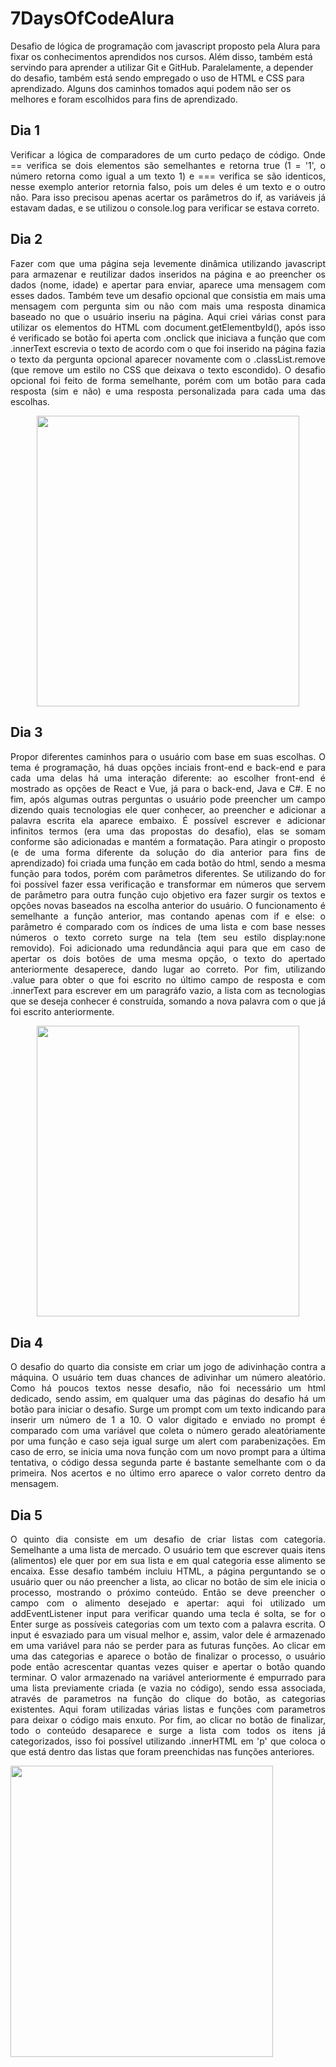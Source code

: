 # 7DaysOfCodeAlura

<p>Desafio de lógica de programação com javascript proposto pela Alura para fixar os conhecimentos aprendidos nos cursos.
Além disso, também está servindo para aprender a utilizar Git e GitHub. Paralelamente, a depender do desafio, também está sendo empregado o uso de HTML e CSS para aprendizado. Alguns dos caminhos tomados aqui podem não ser os melhores e foram escolhidos para fins de aprendizado.</p>

## Dia 1
<p align="justify">Verificar a lógica de comparadores de um curto pedaço de código. Onde == verifica se dois elementos são semelhantes e retorna true (1 = '1', o número retorna como igual a um texto 1) e === verifica se são identicos, nesse exemplo anterior retornia falso, pois um deles é um texto e o outro não.
Para isso precisou apenas acertar os parâmetros do if, as variáveis já estavam dadas, e se utilizou o console.log para verificar se estava correto.</p>

## Dia 2
<p align="justify">Fazer com que uma página seja levemente dinâmica utilizando javascript para armazenar e reutilizar dados inseridos na página e ao preencher os dados (nome, idade) e apertar para enviar, aparece uma mensagem com esses dados. Também teve um desafio opcional que consistia em mais uma mensagem com pergunta sim ou não com mais uma resposta dinamica baseado no que o usuário inseriu na página.
Aqui criei várias const para utilizar os elementos do HTML com document.getElementbyId(), após isso é verificado se botão foi aperta com .onclick que iniciava a função que com .innerText escrevia o texto de acordo com o que foi inserido na página fazia o texto da pergunta opcional aparecer novamente com o .classList.remove (que remove um estilo no CSS que deixava o texto escondido). O desafio opcional foi feito de forma semelhante, porém com um botão para cada resposta (sim e não) e uma resposta personalizada para cada uma das escolhas.</p>
<p align="center">
<img width="420px" height="465.5px" src="https://user-images.githubusercontent.com/63385341/176802494-b9528d63-5e06-4ae4-93b3-df4a2b062963.gif">
</p>

## Dia 3
<p align="justify">Propor diferentes caminhos para o usuário com base em suas escolhas. O tema é programação, há duas opções inciais front-end e back-end e para cada uma delas há uma interação diferente: ao escolher front-end é mostrado as opções de React e Vue, já para o back-end, Java e C#. E no fim, após algumas outras perguntas o usuário pode preencher um campo dizendo quais tecnologias ele quer conhecer, ao preencher e adicionar a palavra escrita ela aparece embaixo. É possível escrever e adicionar infinitos termos (era uma das propostas do desafio), elas se somam conforme são adicionadas e mantém a formatação.
Para atingir o proposto (e de uma forma diferente da solução do dia anterior para fins de aprendizado) foi criada uma função em cada botão do html, sendo a mesma função para todos, porém com parâmetros diferentes. Se utilizando do for foi possível fazer essa verificação e transformar em números que servem de parâmetro para outra função cujo objetivo era fazer surgir os textos e opções novas baseados na escolha anterior do usuário. O funcionamento é semelhante a função anterior, mas contando apenas com if e else: o parâmetro é comparado com os índices de uma lista e com base nesses números o texto correto surge na tela (tem seu estilo display:none removido). Foi adicionado uma redundância aqui para que em caso de apertar os dois botões de uma mesma opção, o texto do apertado anteriormente desaperece, dando lugar ao correto. Por fim, utilizando .value para obter o que foi escrito no último campo de resposta e com .innerText para escrever em um paragráfo vazio, a lista com as tecnologias que se deseja conhecer é construída, somando a nova palavra com o que já foi escrito anteriormente.</p>
<p align="center">
<img width="420px" height ="465.5px" src="https://user-images.githubusercontent.com/63385341/176984767-9e92decf-5cd7-49ac-9307-a81dce40e8b7.gif">
</p>

## Dia 4
<p align="justify">O desafio do quarto dia consiste em criar um jogo de adivinhação contra a máquina. O usuário tem duas chances de adivinhar um número aleatório. Como há poucos textos nesse desafio, não foi necessário um html dedicado, sendo assim, em qualquer uma das páginas do desafio há um botão para iniciar o desafio. Surge um prompt com um texto indicando para inserir um número de 1 a 10. O valor digitado e enviado no prompt é comparado com uma variável que coleta o número gerado aleatóriamente por uma função e caso seja igual surge um alert com parabenizações. Em caso de erro, se inicia uma nova função com um novo prompt para a última tentativa, o código dessa segunda parte é bastante semelhante com o da primeira. Nos acertos e no último erro aparece o valor correto dentro da mensagem.</p>

## Dia 5
<p align="justify">O quinto dia consiste em um desafio de criar listas com categoria. Semelhante a uma lista de mercado. O usuário tem que escrever quais itens (alimentos) ele quer por em sua lista e em qual categoria esse alimento se encaixa. Esse desafio também incluiu HTML, a página perguntando se o usuário quer ou náo preencher a lista, ao clicar no botão de sim ele inicia o processo, mostrando o próximo conteúdo. Então se deve preencher o campo com o alimento desejado e apertar: aqui foi utilizado um addEventListener input para verificar quando uma tecla é solta, se for o Enter surge as possíveis categorias com um texto com a palavra escrita. O input é esvaziado para um visual melhor e, assim, valor dele é armazenado em uma variável para náo se perder para as futuras funções. Ao clicar em uma das categorias e aparece o botão de finalizar o processo, o usuário pode então acrescentar quantas vezes quiser e apertar o botão quando terminar. O valor armazenado na variável anteriormente é empurrado para uma lista previamente criada (e vazia no código), sendo essa associada, através de parametros na função do clique do botão, as categorias existentes. Aqui foram utilizadas várias listas e funções com parametros para deixar o código mais enxuto. Por fim, ao clicar no botão de finalizar, todo o conteúdo desaparece e surge a lista com todos os itens já categorizados, isso foi possível utilizando .innerHTML em 'p' que coloca o que está dentro das listas que foram preenchidas nas funções anteriores.</p>
<p align="cente">
<img width="420px" height="465.5px" src="https://user-images.githubusercontent.com/63385341/177432325-082d1b14-043f-4513-b6c8-3cd30dc50b1d.gif">
</p>